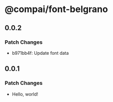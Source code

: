 # @compai/font-belgrano

## 0.0.2

### Patch Changes

- b971bb4f: Update font data

## 0.0.1

### Patch Changes

- Hello, world!
